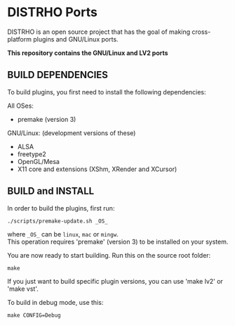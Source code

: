 # DISTRHO Ports

DISTRHO is an open source project that has the goal of making cross-platform plugins and GNU/Linux ports.

<b>This repository contains the GNU/Linux and LV2 ports</b>

## BUILD DEPENDENCIES

To build plugins, you first need to install the following dependencies:

All OSes:

- premake (version 3)

GNU/Linux: (development versions of these)

- ALSA
- freetype2
- OpenGL/Mesa
- X11 core and extensions (XShm, XRender and XCursor)

## BUILD and INSTALL

In order to build the plugins, first run:

```
./scripts/premake-update.sh _OS_
```

where `_OS_` can be `linux`, `mac` or `mingw`.  
This operation requires 'premake' (version 3) to be installed on your system.


You are now ready to start building. Run this on the source root folder:

```
make
```

If you just want to build specific plugin versions, you can use 'make lv2' or 'make vst'.


To build in debug mode, use this:

```
make CONFIG=Debug
```
